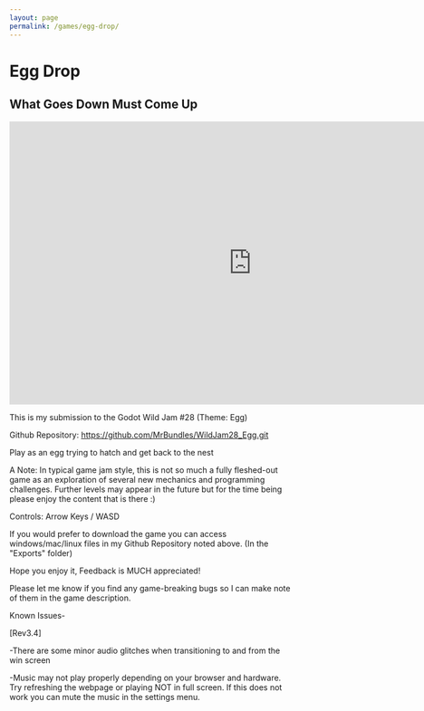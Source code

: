```yaml
---
layout: page
permalink: /games/egg-drop/
---
```

<html>
	<h1 class="game-page-title">Egg Drop</h1>
	<h2 class="game-page-subtitle">What Goes Down Must Come Up</h2>
	<iframe frameborder="0" src="https://itch.io/embed-upload/3123568?color=CB324E" allowfullscreen="" width="854" height="500"><a href="https://mrbundles.itch.io/egg-drop">Play Egg Drop on itch.io</a></iframe>
</html>

This is my submission to the  Godot Wild Jam #28 (Theme: Egg)

Github Repository: https://github.com/MrBundles/WildJam28_Egg.git

Play as an egg trying to hatch and get back to the nest

A Note: In typical game jam style, this is not so much a fully fleshed-out game as an exploration of several new mechanics and programming challenges. Further levels may appear in the future but for the time being please enjoy the content that is there :)

Controls: Arrow Keys / WASD



If you would prefer to download the game you can access windows/mac/linux  files in my Github Repository noted above. (In the "Exports" folder)



Hope you enjoy it, Feedback is MUCH appreciated!

Please let me know if you find any game-breaking bugs so I can make note of them in the game description.



Known Issues-

[Rev3.4]

-There are some minor audio glitches when transitioning to and from the win screen

-Music may not play properly depending on your browser and hardware. Try refreshing the webpage or playing NOT in full screen. If this does not work you can mute the music in the settings menu.
